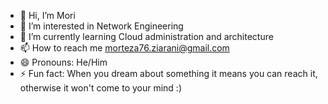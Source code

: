 - 👋 Hi, I’m Mori
- 👀 I’m interested in Network Engineering
- 🌱 I’m currently learning Cloud administration and architecture
- 📫 How to reach me morteza76.ziarani@gmail.com
- 😄 Pronouns: He/Him
- ⚡ Fun fact: When you dream about something it means you can reach it, otherwise it won't come to your mind :)

<!---
MoriSZ76/MoriSZ76 is a ✨ special ✨ repository because its `README.md` (this file) appears on your GitHub profile.
You can click the Preview link to take a look at your changes.
--->
